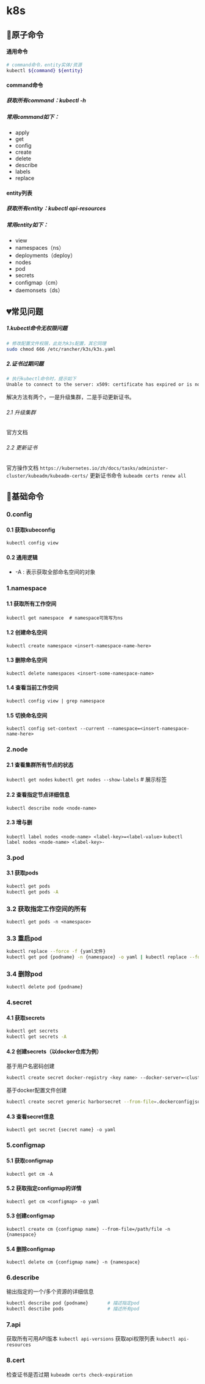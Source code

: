k8s
=


## 💚原子命令
#### 通用命令
```bash
# command命令，entity实体/资源
kubectl ${command} ${entity}
```
#### command命令
##### 获取所有command：kubectl -h
##### 常用command如下：
- apply
- get 
- config
- create
- delete
- describe
- labels
- replace

#### entity列表
##### 获取所有entity：kubectl api-resources 
##### 常用entity如下：
- view
- namespaces（ns）
- deployments（deploy）
- nodes
- pod
- secrets
- configmap（cm）
- daemonsets（ds）

## 💔常见问题
##### 1.kubectl命令无权限问题
```bash
# 修改配置文件权限，此处为k3s配置，其它同理
sudo chmod 666 /etc/rancher/k3s/k3s.yaml
```
##### 2.证书过期问题
```bash
# 执行kubectl命令时，提示如下
Unable to connect to the server: x509: certificate has expired or is not yet valid
```
解决方法有两个，一是升级集群，二是手动更新证书。
###### 2.1 升级集群
官方文档

###### 2.2 更新证书
官方操作文档
`https://kubernetes.io/zh/docs/tasks/administer-cluster/kubeadm/kubeadm-certs/`
更新证书命令
`kubeadm certs renew all`


## 💚基础命令
### 0.config
#### 0.1 获取kubeconfig
`kubectl config view`
#### 0.2 通用逻辑
- -A : 表示获取全部命名空间的对象

### 1.namespace
#### 1.1 获取所有工作空间
`kubectl get namespace  # namespace可简写为ns`
#### 1.2 创建命名空间
`kubectl create namespace <insert-namespace-name-here>`
#### 1.3 删除命名空间
`kubectl delete namespaces <insert-some-namespace-name>`
#### 1.4 查看当前工作空间
`kubectl config view | grep namespace`
#### 1.5 切换命名空间
`kubectl config set-context --current --namespace=<insert-namespace-name-here>`

### 2.node
#### 2.1 查看集群所有节点的状态
`kubectl get nodes`
`kubectl get nodes --show-labels`  # 展示标签
#### 2.2 查看指定节点详细信息
`kubectl describe node <node-name>`
#### 2.3 增与删
`kubectl label nodes <node-name> <label-key>=<label-value>`
`kubectl label nodes <node-name> <label-key>-`

### 3.pod
#### 3.1 获取pods
```bash
kubectl get pods
kubectl get pods -A
```
### 3.2 获取指定工作空间的所有
`kubectl get pods -n <namespace>`
### 3.3 重启pod
```bash
kubectl replace --force -f {yaml文件}
kubectl get pod {podname} -n {namespace} -o yaml | kubectl replace --force -f -
```
### 3.4 删除pod
`kubectl delete pod {podname}`

### 4.secret
#### 4.1 获取secrets
```bash
kubectl get secrets        
kubectl get secrets -A
```
#### 4.2 创建secrets（以docker仓库为例）

基于用户名密码创建
```bash
kubectl create secret docker-registry <key name> --docker-server=<cluster_CA_domain>:8500 --docker-username=<user_name> --docker-password=<user_password> --docker-email=<user_email>
```
基于docker配置文件创建
```bash
kubectl create secret generic harborsecret --from-file=.dockerconfigjson=/root/.docker/config.json --type=kubernetes.io/dockerconfigjson
```
#### 4.3 查看secret信息
`kubectl get secret {secret name} -o yaml`

### 5.configmap
#### 5.1 获取configmap
`kubectl get cm -A`
#### 5.2 获取指定configmap的详情
`kubectl get cm <configmap> -o yaml`
#### 5.3 创建configmap
`kubectl create cm {configmap name} --from-file=/path/file -n {namespace}`
#### 5.4 删除configmap
`kubectl delete cm {configmap name} -n {namespace}`

### 6.describe
输出指定的一个/多个资源的详细信息
```bash
kubectl describe pod {podname}       # 描述指定pod
kubectl desctibe pods                # 描述所有pod
```

### 7.api
获取所有可用API版本
`kubectl api-versions`
获取api权限列表
`kubectl api-resources`

### 8.cert
检查证书是否过期
`kubeadm certs check-expiration`
